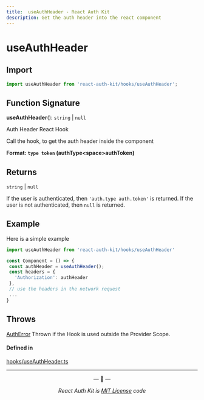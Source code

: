 ```yaml
---
title:  useAuthHeader - React Auth Kit
description: Get the auth header into the react component
---
```


# useAuthHeader

<div data-ea-publisher="authkitarkadipme" data-ea-type="text" id="ref-useAuthHeader"></div>

## Import

```js
import useAuthHeader from 'react-auth-kit/hooks/useAuthHeader';
```

## Function Signature

**useAuthHeader**(): `string` | ``null``

Auth Header React Hook

Call the hook,
to get the auth header inside the component

**Format: `type token` (authType<space\>authToken)**

## Returns

`string` \| ``null``

If the user is authenticated,
then `'auth.type auth.token'` is returned.
If the user is not authenticated, then `null` is returned.

## Example

Here is a simple example
```jsx
import useAuthHeader from 'react-auth-kit/hooks/useAuthHeader'

const Component = () => {
 const authHeader = useAuthHeader();
 const headers = {
   'Authorization': authHeader
 },
 // use the headers in the network request
 ...
}
```

## Throws

[AuthError](./../errors.md#autherror)
Thrown if the Hook is used outside the Provider Scope.

#### Defined in

[hooks/useAuthHeader.ts](https://github.com/react-auth-kit/react-auth-kit/blob/37dc30d4/packages/react-auth-kit/src/hooks/useAuthHeader.ts#L36)

---

<p align="center">&mdash; 🔑  &mdash;</p>
<p align="center"><i>React Auth Kit is <a href="https://github.com/react-auth-kit/react-auth-kit/blob/master/LICENSE">MIT License</a> code</i></p>
